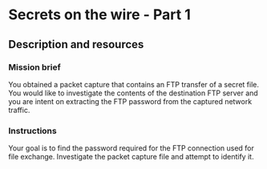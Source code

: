 # Secrets on the wire - Part 1

## Description and resources

### Mission brief

You obtained a packet capture that contains an FTP transfer of a secret file. You would like to investigate the contents of the destination FTP server and you are intent on extracting the FTP password from the captured network traffic.

### Instructions

Your goal is to find the password required for the FTP connection used for file exchange. Investigate the packet capture file and attempt to identify it.
